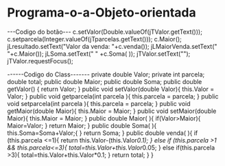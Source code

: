 # Programa-o-a-Objeto-orientada
---Codigo do botão---
     c.setValor(Double.valueOf(jTValor.getText()));
        c.setparcela(Integer.valueOf(jTparcelas.getText()));
        c.Maior();
        jLresultado.setText("Valor da venda: "+c.venda());
        jLMaiorVenda.setText(" "+c.Maior());
        jLSoma.setText(" " +c.Soma( )); 
        jTValor.setText("");
        jTValor.requestFocus();

------Codigo do Class-------
       private double Valor;
    private int parcela;
    double total;
    public double Maior;
    public double Soma;
    public double getValor() {
        return Valor;
    }
    public void setValor(double Valor){
        this.Valor = Valor; 
     }
    public void getparcela(int parcela ){
        this.parcela = parcela;
    }
    public void setparcela(int parcela ){
        this.parcela = parcela;
    }
    public void getMaior(double Maior){
        this.Maior = Maior;
    }
    public void setMaior(double Maior){
        this.Maior = Maior;
    }
    public double Maior( ){
       if(Valor>Maior){
           Maior=Valor;
       }
       return Maior;
    }
    public double Soma( ){
        this.Soma=Soma+Valor;{
    }
    return Soma;
    }
    public double venda( ){
        if (this.parcela <=1){
        return this.Valor-(this.Valor*0.1); 
        }
        else if (this.parcela >1 && this.parcela<=3){
            total=this.Valor+this.Valor*0.05;
        }
        else if(this.parcela >3){
            total=this.Valor+this.Valor*0.1;
        }
        return total;
    }
}
